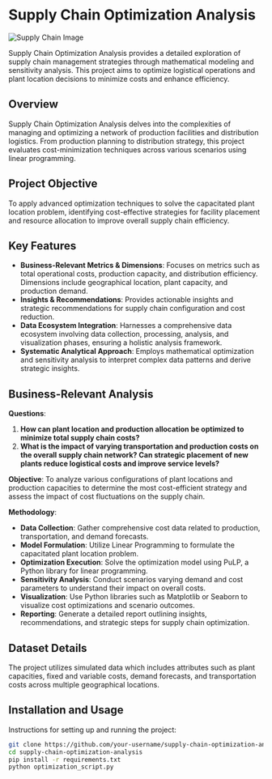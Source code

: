 # Supply Chain Optimization Analysis

![Supply Chain Image](images/supply_chain_header.jpg)

Supply Chain Optimization Analysis provides a detailed exploration of supply chain management strategies through mathematical modeling and sensitivity analysis. This project aims to optimize logistical operations and plant location decisions to minimize costs and enhance efficiency.

## Overview
Supply Chain Optimization Analysis delves into the complexities of managing and optimizing a network of production facilities and distribution logistics. From production planning to distribution strategy, this project evaluates cost-minimization techniques across various scenarios using linear programming.

## Project Objective
To apply advanced optimization techniques to solve the capacitated plant location problem, identifying cost-effective strategies for facility placement and resource allocation to improve overall supply chain efficiency.

## Key Features
- **Business-Relevant Metrics & Dimensions**: Focuses on metrics such as total operational costs, production capacity, and distribution efficiency. Dimensions include geographical location, plant capacity, and production demand.
- **Insights & Recommendations**: Provides actionable insights and strategic recommendations for supply chain configuration and cost reduction.
- **Data Ecosystem Integration**: Harnesses a comprehensive data ecosystem involving data collection, processing, analysis, and visualization phases, ensuring a holistic analysis framework.
- **Systematic Analytical Approach**: Employs mathematical optimization and sensitivity analysis to interpret complex data patterns and derive strategic insights.

## Business-Relevant Analysis
**Questions**:
1. **How can plant location and production allocation be optimized to minimize total supply chain costs?**
2. **What is the impact of varying transportation and production costs on the overall supply chain network? Can strategic placement of new plants reduce logistical costs and improve service levels?**

**Objective**:
To analyze various configurations of plant locations and production capacities to determine the most cost-efficient strategy and assess the impact of cost fluctuations on the supply chain.

**Methodology**:
- **Data Collection**: Gather comprehensive cost data related to production, transportation, and demand forecasts.
- **Model Formulation**: Utilize Linear Programming to formulate the capacitated plant location problem.
- **Optimization Execution**: Solve the optimization model using PuLP, a Python library for linear programming.
- **Sensitivity Analysis**: Conduct scenarios varying demand and cost parameters to understand their impact on overall costs.
- **Visualization**: Use Python libraries such as Matplotlib or Seaborn to visualize cost optimizations and scenario outcomes.
- **Reporting**: Generate a detailed report outlining insights, recommendations, and strategic steps for supply chain optimization.

## Dataset Details
The project utilizes simulated data which includes attributes such as plant capacities, fixed and variable costs, demand forecasts, and transportation costs across multiple geographical locations.

## Installation and Usage
Instructions for setting up and running the project:

```bash
git clone https://github.com/your-username/supply-chain-optimization-analysis.git
cd supply-chain-optimization-analysis
pip install -r requirements.txt
python optimization_script.py
